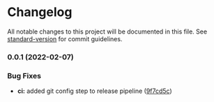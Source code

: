 # Changelog

All notable changes to this project will be documented in this file. See [standard-version](https://github.com/conventional-changelog/standard-version) for commit guidelines.

### 0.0.1 (2022-02-07)


### Bug Fixes

* **ci:** added git config step to release pipeline ([9f7cd5c](https://github.com/nevyk/remembit/commit/9f7cd5c1b2c0d8535d62035aef79d028f574238b))
